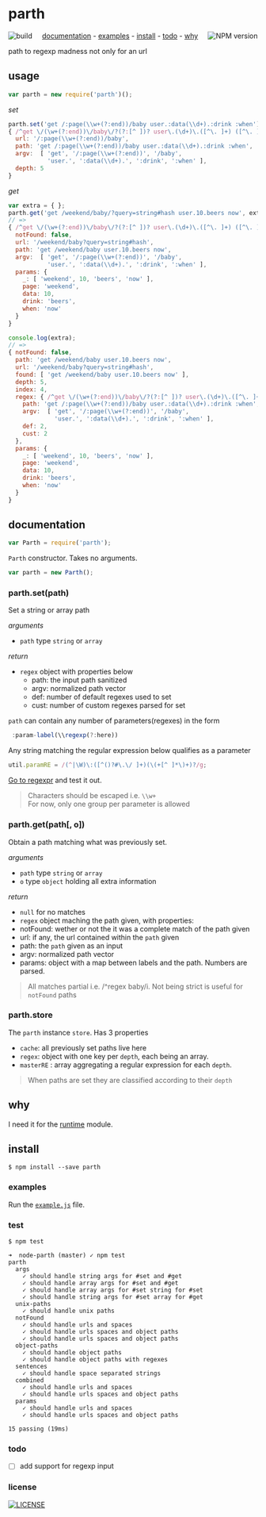 # parth
[<img alt="build" src="http://img.shields.io/travis/stringparser/parth/master.svg?style=flat-square" align="left"/>](https://travis-ci.org/stringparser/parth/builds)
[<img alt="NPM version" src="http://img.shields.io/npm/v/parth.svg?style=flat-square" align="right"/>](http://www.npmjs.org/package/parth)
<p align="center">
  <a href="#documentation">documentation</a> -
  <a href="#examples">examples</a> -
  <a href="#install">install</a> -
  <a href="#todo">todo</a> -
  <a href="#why">why</a>
</p>

path to regexp madness not only for an url

## usage

```js
var parth = new require('parth')();
```

_set_

```js
parth.set('get /:page(\\w+(?:end))/baby user.:data(\\d+).:drink :when') // =>
{ /^get \/(\w+(?:end))\/baby\/?(?:[^ ])? user\.(\d+)\.([^\. ]+) ([^\. ]+)/i
  url: '/:page(\\w+(?:end))/baby',
  path: 'get /:page(\\w+(?:end))/baby user.:data(\\d+).:drink :when',
  argv:  [ 'get', '/:page(\\w+(?:end))', '/baby',
           'user.', ':data(\\d+).', ':drink', ':when' ],
  depth: 5
}
```
_get_

```js
var extra = { };
parth.get('get /weekend/baby/?query=string#hash user.10.beers now', extra)
// =>
{ /^get \/(\w+(?:end))\/baby\/?(?:[^ ])? user\.(\d+)\.([^\. ]+) ([^\. ]+)/i
  notFound: false,
  url: '/weekend/baby?query=string#hash',
  path: 'get /weekend/baby user.10.beers now',
  argv:  [ 'get', '/:page(\\w+(?:end))', '/baby',
           'user.', ':data(\\d+).', ':drink', ':when' ],
  params: {
    _: [ 'weekend', 10, 'beers', 'now' ],
    page: 'weekend',
    data: 10,
    drink: 'beers',
    when: 'now'
  }
}

console.log(extra);
// =>
{ notFound: false,
  path: 'get /weekend/baby user.10.beers now',
  url: '/weekend/baby?query=string#hash',
  found: [ 'get /weekend/baby user.10.beers now' ],
  depth: 5,
  index: 4,
  regex: { /^get \/(\w+(?:end))\/baby\/?(?:[^ ])? user\.(\d+)\.([^\. ]+) ([^\. ]+)/i
    path: 'get /:page(\\w+(?:end))/baby user.:data(\\d+).:drink :when',
    argv:  [ 'get', '/:page(\\w+(?:end))', '/baby',
             'user.', ':data(\\d+).', ':drink', ':when' ],
    def: 2,
    cust: 2
  },
  params: {
    _: [ 'weekend', 10, 'beers', 'now' ],
    page: 'weekend',
    data: 10,
    drink: 'beers',
    when: 'now'
  }
}
```

## documentation

````js
var Parth = require('parth');
````

`Parth` constructor. Takes no arguments.

```js
var parth = new Parth();
```

### parth.set(path)

Set a string or array path

_arguments_
- `path` type `string` or `array`

_return_
  - `regex` object with properties below
    - path: the input path sanitized
    - argv: normalized path vector
    - def: number of default regexes used to set
    - cust: number of custom regexes parsed for set

`path` can contain any number of parameters(regexes) in the form
```js
 :param-label(\\regexp(?:here))
```
Any string matching the regular expression below qualifies as a parameter

````js
util.paramRE = /(^|\W)\:([^()?#\.\/ ]+)(\(+[^ ]*\)+)?/g;
````

[Go to regexpr](http://regexr.com/) and test it out.

> Characters should be escaped i.e. `\\w+` <br>
> For now, only one group per parameter is allowed

### parth.get(path[, o])

Obtain a path matching what was previously set.

_arguments_
- `path` type `string` or `array`
- `o` type `object` holding all extra information

_return_
  - `null` for no matches
  - `regex` object maching the path given, with properties:
   - notFound: wether or not the it was a complete match of the path given
   - url: if any, the url contained within the `path` given
   - path: the `path` given as an input
   - argv: normalized path vector
   - params: object with a map between labels and the path. Numbers are parsed.

> All matches partial i.e. /^regex baby/i. Not being strict is useful for `notFound` paths

### parth.store

The `parth` instance `store`. Has 3 properties
 - `cache`: all previously set paths live here
 - `regex`: object with one key per `depth`, each being an array.
 - `masterRE` : array aggregating a regular expression for each `depth`.

> When paths are set they are classified according to their `depth`

## why

I need it for the [runtime](https://github.com/stringparser/runtime) module.

## install

    $ npm install --save parth

### examples
 Run the [`example.js`](example.js) file.

### test

    $ npm test

```
➜  node-parth (master) ✓ npm test
parth
  args
    ✓ should handle string args for #set and #get
    ✓ should handle array args for #set and #get
    ✓ should handle array args for #set string for #set
    ✓ should handle string args for #set array for #get
  unix-paths
    ✓ should handle unix paths
  notFound
    ✓ should handle urls and spaces
    ✓ should handle urls spaces and object paths
    ✓ should handle urls spaces and object paths
  object-paths
    ✓ should handle object paths
    ✓ should handle object paths with regexes
  sentences
    ✓ should handle space separated strings
  combined
    ✓ should handle urls and spaces
    ✓ should handle urls spaces and object paths
  params
    ✓ should handle urls and spaces
    ✓ should handle urls spaces and object paths

15 passing (19ms)
```

### todo

 - [ ] add support for regexp input

### license

[<img alt="LICENSE" src="http://img.shields.io/npm/l/parth.svg?style=flat-square"/>](http://opensource.org/licenses/MIT)
